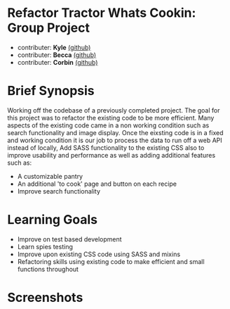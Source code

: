 # Refactor Tractor Whats Cookin: Group Project
* contributer: __Kyle__ [(github)](https://github.com/KyleWong2510)
* contributer: __Becca__ [(github)](https://github.com/b-stein)
* contributer: __Corbin__ [(github)](https://github.com/MarchCorbin)

# Brief Synopsis
 Working off the codebase of a previously completed project. The goal for this project was to refactor the existing code to be more efficient. Many aspects of the existing code came in a non working condition such as search functionality and image display. Once the eixsting code is in a fixed and working condition it is our job to process the data to run off a web API instead of locally, Add SASS functionality to the existing CSS also to improve usability and performance as well as adding additional features such as:
* A customizable pantry 
* An additional 'to cook' page and button on each recipe
* Improve search functionality


# Learning Goals
* Improve on test based development
* Learn spies testing
* Improve upon existing CSS code using SASS and mixins
* Refactoring skills using existing code to make efficient and small functions throughout


# Screenshots

